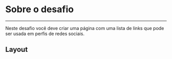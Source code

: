 # Sobre o desafio

---

Neste desafio você deve criar uma página com uma lista de links que pode ser usada em perfis de redes sociais.

## Layout

[](./Base_social_tree.png)
